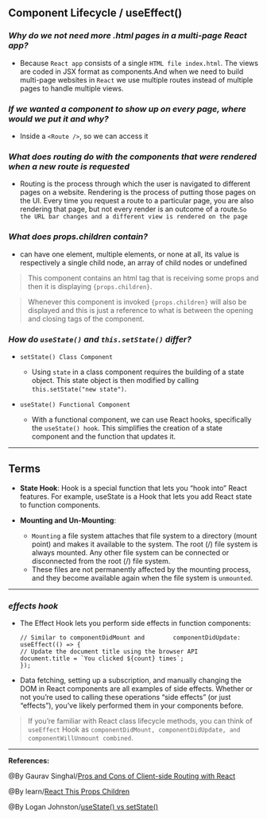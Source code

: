 ## **Component Lifecycle / useEffect()**

### ***Why do we not need more .html pages in a multi-page React app?***

- Because `React app` consists of a single `HTML file index.html`. The views are coded in JSX format as components.And when we need to build multi-page websites in `React` we use multiple routes instead of multiple pages to handle multiple views.

### ***If we wanted a component to show up on every page, where would we put it and why?***
   - Inside a `<Route />`, so we can access it 

### ***What does routing do with the components that were rendered when a new route is requested***

- Routing is the process through which the user is navigated to different pages on a website. Rendering is the process of putting those pages on the UI. Every time you request a route to a particular page, you are also rendering that page, but not every render is an outcome of a route.`So the URL bar changes and a different view is rendered on the page`

### ***What does props.children contain?***

-  can have one element, multiple elements, or none at all, its value is respectively a single child node, an array of child nodes or undefined

>This component contains an html tag that is receiving some props and then it is displaying `{props.children}`.

>Whenever this component is invoked `{props.children}` will also be displayed and this is just a reference to what is between the opening and closing tags of the component.

### ***How do `useState()` and `this.setState()` differ?***

- `setState() Class Component`
    - Using `state` in a class component requires the building of a state object. This state object is then modified by calling `this.setState("new state")`.

- `useState() Functional Component`
    - With a functional component, we can use React hooks, specifically the `useState() hook`. This simplifies the creation of a state component and the function that updates it.

-----------------------------------------------


## **Terms**

- **State Hook**:  Hook is a special function that lets you “hook into” React features. For example, useState is a Hook that lets you add React state to function components.

- **Mounting and Un-Mounting**:
    - `Mounting` a file system attaches that file system to a directory (mount point) and makes it available to the system. The root (/) file system is always mounted. Any other file system can be connected or disconnected from the root (/) file system.
    - These files are not permanently affected by the mounting process, and they become available again when the file system is `unmounted`.


-----------------------------------------------

### ***effects hook***

- The Effect Hook lets you perform side effects in function components:

      // Similar to componentDidMount and        componentDidUpdate:
      useEffect(() => {
      // Update the document title using the browser API
      document.title = `You clicked ${count} times`;
      });

- Data fetching, setting up a subscription, and manually changing the DOM in React components are all examples of side effects. Whether or not you’re used to calling these operations “side effects” (or just “effects”), you’ve likely performed them in your components before.

>If you’re familiar with React class lifecycle methods, you can think of `useEffect` Hook as `componentDidMount, componentDidUpdate, and componentWillUnmount combined`.


-------------------------------------------------------------



**References:**

@By Gaurav Singhal/[Pros and Cons of Client-side Routing with React](https://www.pluralsight.com/guides/pros-and-cons-of-client-side-routing-with-react) 

@By learn/[React This Props Children](https://learn.co/lessons/react-this-props-children)

@By Logan Johnston/[useState() vs setState()](https://dev.to/johnstonlogan/react-hooks-barney-style-1hk7)
